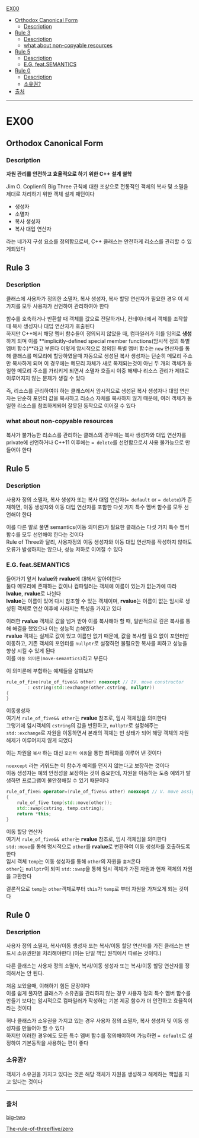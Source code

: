[EX00](#ex00)
- [Orthodox Canonical Form](#orthodox-canonical-form)
	- [Description](#description)
- [Rule 3](#rule-3)
	- [Description](#description-1)
	- [what about non-copyable resources](#what-about-non-copyable-resources)
- [Rule 5](#rule-5)
	- [Description](#description-2)
	- [E.G. feat.SEMANTICS](#eg-featsemantics)
- [Rule 0](#rule-0)
	- [Description](#description-3)
	- [소유권?](#소유권)
- [출처](#출처)

---

# EX00 

## Orthodox Canonical Form

### Description

**자원 관리를 안전하고 효율적으로 하기 위한 C++ 설계 철학**

Jim O. Coplien의 Big Three 규칙에 대한 조상으로 전통적인 객체의 복사 및 소멸을 제대로 처리하기 위한 객체 설계 패턴이다   

- 생성자   
- 소멸자   
- 복사 생성자   
- 복사 대입 연산자   

라는 네가지 구성 요소를 정의함으로써, C++ 클래스는 안전하게 리소스를 관리할 수 있게되었다   

## Rule 3

### Description

클래스에 사용자가 정의한 소멸자, 복사 생성자, 복사 할당 연산자가 필요한 경우 이 세 가지를 모두 사용자가 선언하여 관리하여야 한다   

함수를 호축하거나 반환할 때 객체를 값으로 전달하거나, 컨테이너에서 객체를 조작할 때 복사 생성자나 대입 연산자가 호출된다   
하지만 C++에서 해당 멤버 함수들이 정의되지 않았을 때, 컴파일러가 이를 임의로 **생성**하게 되며 이를 **implicitly-defined special member functions(암시적 정의 특별 멤버 함수)**라고 부른다
이렇게 암시적으로 정의된 특별 멤버 함수는 `new` 연산자를 통해 클래스를 메모리에 할당하였을때 자동으로 생성된 복사 생성자는 단순히 메모리 주소만 복사하게 되며 이 경우에는 메모리 자체가 새로 복제되는것이 아닌 두 개의 객체가 동일한 메모리 주소를 가리키게 되면서 소멸자 호출시 이중 해제나 리소스 관리가 제대로 이루어지지 않는 문제가 생길 수 있다   

즉, 리소스를 관리하여야 하는 클래스에서 암시적으로 생성된 복사 생성자나 대입 연산자는 단순히 포인터 값을 복사하고 리소스 자체를 복사하지 않기 때문에, 여러 객체가 동일한 리소스를 참조하게되어 잘못된 동작으로 이어질 수 있다    

### what about non-copyable resources

복사가 불가능한 리소스를 관리하는 클래스의 경우에는 복사 생성자와 대입 연산자를 private에 선언하거나 C++11 이후에는 `= delete`를 선언함으로서 사용 불가능으로 만들어야 한다   

## Rule 5

### Description

사용자 정의 소멸자, 복사 생성자 또는 복사 대입 연산자(`= default` or `= delete`)가 존재하면, 이동 생성자와 이동 대입 연산자를 포함한 다섯 가지 특수 멤버 함수를 모두 선언해야 한다   

이를 다른 말로 풀면 semantics(이동 의미론)가 필요한 클래스는 다섯 가지 특수 멤버 함수를 모두 선언해야 한다는 것이다   
Rule of Three와 달리, 사용자정의 이동 생성자와 이동 대입 연산자를 작성하지 않아도 오류가 발생하지는 않으나, 성능 저하로 이어질 수 있다   

### E.G. feat.SEMANTICS

들어가기 앞서 **lvalue**와 **rvalue**에 대해서 알아야한다    
둘다 메모리에 존재하는 값이나 컴파일러는 객체에 이름이 있는가 없는가에 따라 **lvalue**, **rvalue**로 나뉜다   
**lvalue**는 이름이 있어 다시 참조할 수 있는 객체이며, **rvalue**는 이름이 없는 임시로 생성된 객체로 연산 이후에 사라지는 특성을 가지고 있다   

이러한 **rvalue** 객체로 값을 넘겨 받아 이를 복사해야 할 때, 일반적으로 깊은 복사를 통해 해결을 했었으나 이는 성능적 손해였다   
**rvalue** 객체는 실제로 값이 있고 이름만 없기 때문에, 값을 복사할 필요 없이 포인터만 이동하고, 기존 객체의 포인터를 `nullptr`로 설정하면 불필요한 복사를 피하고 성능을 향상 시킬 수 있게 된다      
이를 `이동 의미론(move-semantics)`라고 부른다   

이 의미론에 부합하는 예제들을 살펴보자

```c++
rule_of_five(rule_of_five&& other) noexcept // IV. move constructor
        : cstring(std::exchange(other.cstring, nullptr))
{
}
```

이동생성자   
여기서 `rule_of_five&& other`는 **rvalue** 참조로, 임시 객체임을 의미한다   
그렇기에 임시객체의 `cstring`의 값을 반환하고, `nullptr`로 설정해주는 `std::exchange`로 자원을 이동하면서 본래의 객체는 빈 상태가 되어 해당 객체의 자원 해제가 이루어지지 않게 되었다   

이는 자원을 `복사` 하는 대신 `포인터 이동`을 통한 최적화를 이루어 낸 것이다   

`noexcept` 라는 키워드는 이 함수가 예외를 던지지 않는다고 보장하는 것이다   
이동 생성자는 예외 안정성을 보장하는 것이 중요한데, 자원을 이동하는 도중 예외가 발생하면 프로그램이 불안정해질 수 있기 때문이다   

```c++
rule_of_five& operator=(rule_of_five&& other) noexcept // V. move assignment
{
	rule_of_five temp(std::move(other));
	std::swap(cstring, temp.cstring);
	return *this;
}
```

이동 할당 연산자   
여기서 `rule_of_five&& other`는 **rvalue** 참조로, 임시 객체임을 의미한다   
`std::move`를 통해 명시적으로 `other`를 **rvalue**로 변환하여 이동 생성자를 호출하도록 한다   
임시 객체 `temp`는 이동 생성자를 통해 `other`의 자원을 `훔쳐`온다   
`other`는 `nullptr`이 되며 `std::swap`을 통해 임시 객체가 가진 자원과 현재 객체의 자원을 교환한다   

결론적으로 `temp`는 `other`객체로부터 `this`가 `temp`로 부터 자원을 가져오게 되는 것이다   

## Rule 0

### Description

사용자 정의 소멸자, 복사/이동 생성자 또는 복사/이동 할당 연산자를 가진 클래스는 반드시 소유권만을 처리해야한다 (이는 단일 책임 원칙에서 따르는 것이다.)    

다른 클래스는 사용자 정의 소멸자, 복사/이동 생성자 또는 복사/이동 할당 연산자를 정의해서는 안 된다.   

처음 보았을때, 이해하기 힘든 문장이다   
이를 쉽게 풀자면 클래스가 소유권을 관리하지 않는 경우 사용자 정의 특수 멤버 함수를 만들기 보다는 암시적으로 컴파일러가 작성하는 기본 제공 함수가 더 안전하고 효율적이라는 것이다   

허나 클래스가 소유권을 가지고 있는 경우 사용자 정의 소멸자, 복사 생성자 및 이동 생성자를 만들어야 할 수 있다   
하지만 이러한 경우에도 모든 특수 멤버 함수를 정의해야하며 가능하면 `= default`로 설정하여 기본동작을 사용하는 편이 좋다   

### 소유권?

객체가 소유권을 가지고 있다는 것은 해당 객체가 자원을 생성하고 해제하는 책임을 지고 있다는 것이다   

--- 

### 출처

[big-two](https://www.artima.com/articles/the-law-of-the-big-two)   

[The-rule-of-three/five/zero](https://en.cppreference.com/w/cpp/language/rule_of_three)   	
